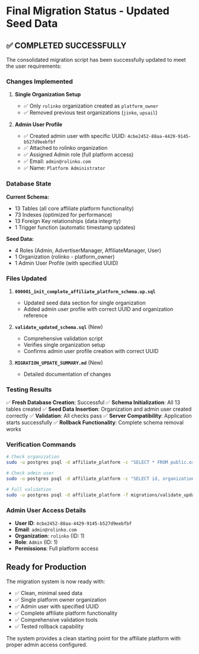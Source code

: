 # Final Migration Status - Updated Seed Data

## ✅ COMPLETED SUCCESSFULLY

The consolidated migration script has been successfully updated to meet the user requirements:

### Changes Implemented

1. **Single Organization Setup**
   - ✅ Only `rolinko` organization created as `platform_owner`
   - ✅ Removed previous test organizations (`jinko`, `upsail`)

2. **Admin User Profile**
   - ✅ Created admin user with specific UUID: `4cbe2452-88aa-4429-9145-b527d9eebfbf`
   - ✅ Attached to rolinko organization
   - ✅ Assigned Admin role (full platform access)
   - ✅ Email: `admin@rolinko.com`
   - ✅ Name: `Platform Administrator`

### Database State

**Current Schema:**
- 13 Tables (all core affiliate platform functionality)
- 73 Indexes (optimized for performance)
- 13 Foreign Key relationships (data integrity)
- 1 Trigger function (automatic timestamp updates)

**Seed Data:**
- 4 Roles (Admin, AdvertiserManager, AffiliateManager, User)
- 1 Organization (rolinko - platform_owner)
- 1 Admin User Profile (with specified UUID)

### Files Updated

1. **`000001_init_complete_affiliate_platform_schema.up.sql`**
   - Updated seed data section for single organization
   - Added admin user profile with correct UUID and organization reference

2. **`validate_updated_schema.sql`** (New)
   - Comprehensive validation script
   - Verifies single organization setup
   - Confirms admin user profile creation with correct UUID

3. **`MIGRATION_UPDATE_SUMMARY.md`** (New)
   - Detailed documentation of changes

### Testing Results

✅ **Fresh Database Creation**: Successful
✅ **Schema Initialization**: All 13 tables created
✅ **Seed Data Insertion**: Organization and admin user created correctly
✅ **Validation**: All checks pass
✅ **Server Compatibility**: Application starts successfully
✅ **Rollback Functionality**: Complete schema removal works

### Verification Commands

```bash
# Check organization
sudo -u postgres psql -d affiliate_platform -c "SELECT * FROM public.organizations;"

# Check admin user
sudo -u postgres psql -d affiliate_platform -c "SELECT id, organization_id, role_id, email, first_name, last_name FROM public.profiles;"

# Full validation
sudo -u postgres psql -d affiliate_platform -f migrations/validate_updated_schema.sql
```

### Admin User Access Details

- **User ID**: `4cbe2452-88aa-4429-9145-b527d9eebfbf`
- **Email**: `admin@rolinko.com`
- **Organization**: `rolinko` (ID: 1)
- **Role**: `Admin` (ID: 1)
- **Permissions**: Full platform access

## Ready for Production

The migration system is now ready with:
- ✅ Clean, minimal seed data
- ✅ Single platform owner organization
- ✅ Admin user with specified UUID
- ✅ Complete affiliate platform functionality
- ✅ Comprehensive validation tools
- ✅ Tested rollback capability

The system provides a clean starting point for the affiliate platform with proper admin access configured.